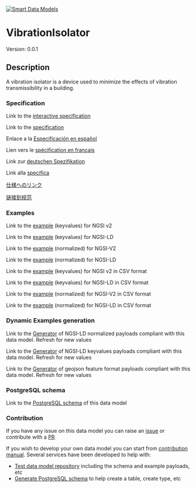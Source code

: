 [![Smart Data Models](https://smartdatamodels.org/wp-content/uploads/2022/01/SmartDataModels_logo.png "Logo")](https://smartdatamodels.org)
# VibrationIsolator
Version: 0.0.1

## Description 

A vibration isolator is a device used to minimize the effects of vibration transmissibility in a building.
### Specification

Link to the [interactive specification](https://swagger.lab.fiware.org/?url=https://smart-data-models.github.io/dataModel.S4BLDG/VibrationIsolator/swagger.yaml)

Link to the [specification](https://github.com/smart-data-models/dataModel.S4BLDG/blob/master/VibrationIsolator/doc/spec.md)

Enlace a la [Especificación en español](https://github.com/smart-data-models/dataModel.S4BLDG/blob/master/VibrationIsolator/doc/spec_ES.md)

Lien vers le [spécification en français](https://github.com/smart-data-models/dataModel.S4BLDG/blob/master/VibrationIsolator/doc/spec_FR.md)

Link zur [deutschen Spezifikation](https://github.com/smart-data-models/dataModel.S4BLDG/blob/master/VibrationIsolator/doc/spec_DE.md)

Link alla [specifica](https://github.com/smart-data-models/dataModel.S4BLDG/blob/master/VibrationIsolator/doc/spec_IT.md)

[仕様へのリンク](https://github.com/smart-data-models/dataModel.S4BLDG/blob/master/VibrationIsolator/doc/spec_JA.md)

[链接到规范](https://github.com/smart-data-models/dataModel.S4BLDG/blob/master/VibrationIsolator/doc/spec_ZH.md)
### Examples

Link to the [example](https://smart-data-models.github.io/dataModel.S4BLDG/VibrationIsolator/examples/example.json) (keyvalues) for NGSI v2

Link to the [example](https://smart-data-models.github.io/dataModel.S4BLDG/VibrationIsolator/examples/example.jsonld) (keyvalues) for NGSI-LD

Link to the [example](https://smart-data-models.github.io/dataModel.S4BLDG/VibrationIsolator/examples/example-normalized.json) (normalized) for NGSI-V2

Link to the [example](https://smart-data-models.github.io/dataModel.S4BLDG/VibrationIsolator/examples/example-normalized.jsonld) (normalized) for NGSI-LD

Link to the [example](https://github.com/smart-data-models/dataModel.S4BLDG/blob/master/VibrationIsolator/examples/example.json.csv) (keyvalues) for NGSI v2 in CSV format

Link to the [example](https://github.com/smart-data-models/dataModel.S4BLDG/blob/master/VibrationIsolator/examples/example.jsonld.csv) (keyvalues) for NGSI-LD in CSV format

Link to the [example](https://github.com/smart-data-models/dataModel.S4BLDG/blob/master/VibrationIsolator/examples/example-normalized.json.csv) (normalized) for NGSI-V2 in CSV format

Link to the [example](https://github.com/smart-data-models/dataModel.S4BLDG/blob/master/VibrationIsolator/examples/example-normalized.jsonld.csv) (normalized) for NGSI-LD in CSV format
### Dynamic Examples generation

Link to the [Generator](https://smartdatamodels.org/extra/ngsi-ld_generator.php?schemaUrl=https://raw.githubusercontent.com/smart-data-models/dataModel.S4BLDG/master/VibrationIsolator/schema.json&email=info@smartdatamodels.org) of NGSI-LD normalized payloads compliant with this data model. Refresh for new values

Link to the [Generator](https://smartdatamodels.org/extra/ngsi-ld_generator_keyvalues.php?schemaUrl=https://raw.githubusercontent.com/smart-data-models/dataModel.S4BLDG/master/VibrationIsolator/schema.json&email=info@smartdatamodels.org) of NGSI-LD keyvalues payloads compliant with this data model. Refresh for new values

Link to the [Generator](https://smartdatamodels.org/extra/geojson_features_generator.php?schemaUrl=https://raw.githubusercontent.com/smart-data-models/dataModel.S4BLDG/master/VibrationIsolator/schema.json&email=info@smartdatamodels.org) of geojson feature format payloads compliant with this data model. Refresh for new values
### PostgreSQL schema

Link to the [PostgreSQL schema](https://github.com/smart-data-models/dataModel.S4BLDG/blob/master/VibrationIsolator/schema.sql) of this data model
### Contribution

 If you have any issue on this data model you can raise an [issue](https://github.com/smart-data-models/dataModel.S4BLDG/issues)  or contribute with a [PR](https://github.com/smart-data-models/dataModel.S4BLDG/pulls)

 If you wish to develop your own data model you can start from [contribution manual](https://bit.ly/contribution_manual). Several services have been developed to help with: 
 - [Test data model repository](https://smartdatamodels.org/index.php/data-models-contribution-api/) including the schema and example payloads, etc
 - [Generate PostgreSQL schema](https://smartdatamodels.org/index.php/sql-service/) to help create a table, create type, etc